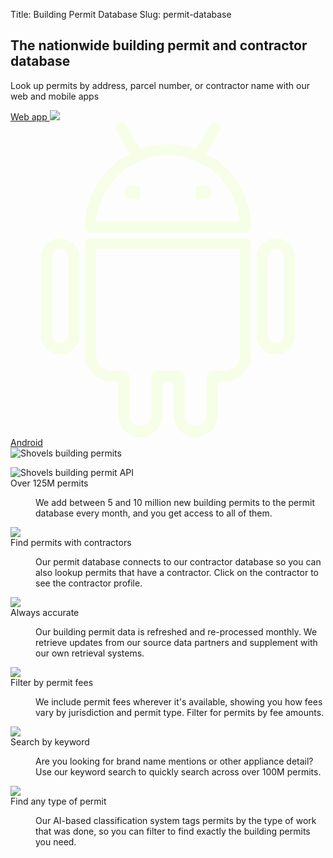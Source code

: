 Title: Building Permit Database
Slug: permit-database

<!-- hero -->
<section class="hero_container">
  <div class="hero_text-container">
    <h1 class="hero_title text-amber-300">The nationwide building permit and contractor database</h1>
    <p class="hero_description text-lime-50">Look up permits by address, parcel number, or contractor name with our web and mobile apps</p>
    <div class="mt-10 mb-20 flex gap-x-6 justify-start">
      <a href="https://beta.shovels.ai"
      class="shovels-button"
      target="_blank">Web app <img class="inline" src="theme/images/caret-right.svg"> </a>
      <a href="https://play.google.com/store/apps/details?id=com.shovels.shovels1"
      class="text-white hover:text-gray-100 py-4 leading-1 inline-flex items-center gap-x-2 shadow-sm"
      target="_blank">
        <svg fill="#f7fee7" height="800px" width="800px" version="1.1" id="Capa_1" xmlns="http://www.w3.org/2000/svg" xmlns:xlink="http://www.w3.org/1999/xlink" 
          viewBox="0 0 57.001 57.001" xml:space="preserve" class="h-10 w-10">
        <g>
          <g>
            <path d="M35.361,5.677l2.497-4.162c0.284-0.474,0.131-1.088-0.343-1.372c-0.475-0.285-1.088-0.132-1.372,0.343l-2.635,4.392
              c-1.569-0.558-3.249-0.878-5.007-0.878s-3.438,0.32-5.007,0.878l-2.635-4.392c-0.284-0.475-0.898-0.627-1.372-0.343
              s-0.627,0.898-0.343,1.372l2.497,4.162c-4.827,2.495-8.14,7.525-8.14,13.324c0,0.553,0.448,1,1,1h28c0.552,0,1-0.447,1-1
              C43.5,13.203,40.188,8.173,35.361,5.677z M15.539,18.001c0.512-6.703,6.13-12,12.962-12s12.45,5.297,12.962,12H15.539z"/>
            <path d="M35.478,11.364H34.16c-0.364,0-0.659,0.295-0.659,0.659v1.318c0,0.364,0.295,0.659,0.659,0.659h1.319
              c0.364,0,0.659-0.295,0.659-0.659v-1.318C36.138,11.659,35.842,11.364,35.478,11.364z"/>
            <path d="M22.841,11.364h-1.319c-0.364,0-0.659,0.295-0.659,0.659v1.318c0,0.364,0.295,0.659,0.659,0.659h1.319
              c0.364,0,0.659-0.295,0.659-0.659v-1.318C23.5,11.659,23.205,11.364,22.841,11.364z"/>
            <path d="M42.5,21.001h-28c-0.552,0-1,0.447-1,1v20.171c0,2.663,2.169,4.829,4.834,4.829H19.5v6.006c0,2.202,1.794,3.994,4,3.994
              s4-1.792,4-3.994v-6.006h2v6.006c0,2.202,1.794,3.994,4,3.994s4-1.792,4-3.994v-6.006h1.166c2.666,0,4.834-2.166,4.834-4.829
              V22.001C43.5,21.448,43.053,21.001,42.5,21.001z M41.5,42.172c0,1.56-1.271,2.829-2.834,2.829H36.5c-0.552,0-1,0.447-1,1v7.006
              c0,1.1-0.897,1.994-2,1.994s-2-0.895-2-1.994v-7.006c0-0.553-0.448-1-1-1h-4c-0.552,0-1,0.447-1,1v7.006
              c0,1.1-0.897,1.994-2,1.994s-2-0.895-2-1.994v-7.006c0-0.553-0.448-1-1-1h-2.165c-1.563,0-2.835-1.27-2.835-2.829V23.001h26
              V42.172z"/>
            <path d="M48,21.001c-1.93,0-3.5,1.572-3.5,3.504v13.992c0,1.932,1.57,3.504,3.5,3.504s3.5-1.572,3.5-3.504V24.505
              C51.5,22.573,49.93,21.001,48,21.001z M49.5,38.497c0,0.829-0.673,1.504-1.5,1.504s-1.5-0.675-1.5-1.504V24.505
              c0-0.829,0.673-1.504,1.5-1.504s1.5,0.675,1.5,1.504V38.497z"/>
            <path d="M9,21.001c-1.93,0-3.5,1.572-3.5,3.504v13.992c0,1.932,1.57,3.504,3.5,3.504s3.5-1.572,3.5-3.504V24.505
              C12.5,22.573,10.93,21.001,9,21.001z M10.5,38.497c0,0.829-0.673,1.504-1.5,1.504s-1.5-0.675-1.5-1.504V24.505
              c0-0.829,0.673-1.504,1.5-1.504s1.5,0.675,1.5,1.504V38.497z"/>
          </g>
        </g>
        </svg>
        Android
      </a>
    </div>
  </div>
  <div class="hero_image-container">
    <img class="max-h-[500px]" src="theme/images/permit-database/permits-filter.png" alt="Shovels building permits">
  </div>
</section>
<!-- elaboration -->
<section class="mx-auto my-24 max-w-7xl px-6">
  <!-- 'table' -->
  <dl class="elaboration_container 3xl:grid-cols-4">
    <div class="elaboration-card">
      <dt class="">
        <div class="mb-6">
          <img src="theme/images/permit-database/ping.svg" alt="Shovels building permit API">
        </div>
        <span class="elaboration-card_title">Over 125M permits</span>
      </dt>
      <dd class="elaboration-card_text-container">
        <p class="flex-auto">We add between 5 and 10 million new building permits to the permit database every month, and you get access to all of them.</p>
      </dd>
    </div>
    <div class="elaboration-card">
      <dt class="">
        <div class="mb-6">
          <img src="theme/images/permit-database/lookup.png">
        </div>
        <span class="elaboration-card_title">Find permits with contractors</span>
      </dt>
      <dd class="elaboration-card_text-container">
        <p class="flex-auto">Our permit database connects to our contractor database so you can also lookup permits that have a contractor. Click on the contractor to see the contractor profile.</p>
      </dd>
    </div>
    <div class="elaboration-card">
      <dt class="">
        <div class="mb-6">
          <img src="theme/images/permit-database/accurate.png">
        </div>
        <span class="elaboration-card_title">Always accurate</span>
      </dt>
      <dd class="elaboration-card_text-container">
        <p class="flex-auto">Our building permit data is refreshed and re-processed monthly. We retrieve updates from our source data partners and supplement with our own retrieval systems.</p>
      </dd>
    </div>
    <div class="elaboration-card">
      <dt class="">
        <div class="mb-6">
          <img src="theme/images/permit-database/fees.png">
        </div>
        <span class="elaboration-card_title">Filter by permit fees</span>
      </dt>
      <dd class="elaboration-card_text-container">
        <p class="flex-auto">We include permit fees wherever it's available, showing you how fees vary by jurisdiction and permit type. Filter for permits by fee amounts.</p>
      </dd>
    </div>
    <div class="elaboration-card">
      <dt class="">
        <div class="mb-6">
          <img src="theme/images/permit-database/timeline.png">
        </div>
        <span class="elaboration-card_title">Search by keyword</span>
      </dt>
      <dd class="elaboration-card_text-container">
        <p class="flex-auto">Are you looking for brand name mentions or other appliance detail? Use our keyword search to quickly search across over 100M permits.</p>
      </dd>
    </div>
    <div class="elaboration-card">
      <dt class="">
        <div class="mb-6">
          <img src="theme/images/permit-database/api.png">
        </div>
        <span class="elaboration-card_title">Find any type of permit</span>
      </dt>
      <dd class="elaboration-card_text-container">
        <p class="flex-auto">Our AI-based classification system tags permits by the type of work that was done, so you can filter to find exactly the building permits you need.</p>
      </dd>
    </div>
  </dl>
</section>
